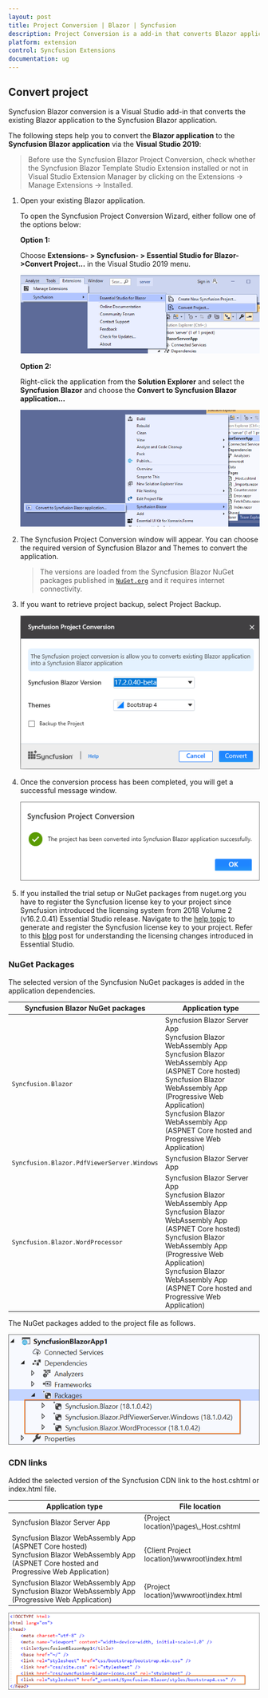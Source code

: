 ```yaml
---
layout: post
title: Project Conversion | Blazor | Syncfusion
description: Project Conversion is a add-in that converts Blazor application into a Syncfusion Blazor application by adding required Syncfusion components
platform: extension
control: Syncfusion Extensions
documentation: ug
---
```


## Convert project

Syncfusion Blazor conversion is a Visual Studio add-in that converts the existing Blazor application to the Syncfusion Blazor application.

The following steps help you to convert the **Blazor application** to the **Syncfusion Blazor application** via the **Visual Studio 2019**:

> Before use the Syncfusion Blazor Project Conversion, check whether the Syncfusion Blazor Template Studio Extension installed or not in Visual Studio Extension Manager by clicking on the Extensions -> Manage Extensions -> Installed.

1. Open your existing Blazor application.

    To open the Syncfusion Project Conversion Wizard, either follow one of the options below:

    **Option 1:**

    Choose **Extensions- > Syncfusion- > Essential Studio for Blazor->Convert Project...** in the Visual Studio 2019 menu.

    ![ConversionMenu](images/ConversionMenu.PNG)

    **Option 2:**

    Right-click the application from the **Solution Explorer** and select the **Syncfusion Blazor** and choose the **Convert to Syncfusion Blazor application...**

    ![ConversionAddin](images/ConversionAddin.PNG)

2. The Syncfusion Project Conversion window will appear. You can choose the required version of Syncfusion Blazor and Themes to convert the application.

   > The versions are loaded from the Syncfusion Blazor NuGet packages published in [`NuGet.org`](https://www.nuget.org/) and it requires internet connectivity.

3. If you want to retrieve project backup, select Project Backup.

    ![ConversionWizard](images/ConversionWizard.png)

4. Once the conversion process has been completed, you will get a successful message window.

    ![ConversionSuccessMessage](images/ConversionSuccessMessage.png)

5. If you installed the trial setup or NuGet packages from nuget.org you have to register the Syncfusion license key to your project since Syncfusion introduced the licensing system from 2018 Volume 2 (v16.2.0.41) Essential Studio release. Navigate to the [help topic](https://help.syncfusion.com/common/essential-studio/licensing/license-key#how-to-generate-syncfusion-license-key) to generate and register the Syncfusion license key to your project. Refer to this [blog](https://blog.syncfusion.com/post/Whats-New-in-2018-Volume-2-Licensing-Changes-in-the-1620x-Version-of-Essential-Studio.aspx?_ga=2.11237684.1233358434.1587355730-230058891.1567654773) post for understanding the licensing changes introduced in Essential Studio.

### NuGet Packages

The selected version of the Syncfusion NuGet packages is added in the application dependencies.

| Syncfusion Blazor NuGet packages  | Application type  |
|---|---|
| `Syncfusion.Blazor`  | Syncfusion Blazor Server App <br/> Syncfusion Blazor WebAssembly App <br/> Syncfusion Blazor WebAssembly App (ASPNET Core hosted) <br/> Syncfusion Blazor WebAssembly App (Progressive Web Application) <br/> Syncfusion Blazor WebAssembly App (ASPNET Core hosted and Progressive Web Application) |
| `Syncfusion.Blazor.PdfViewerServer.Windows`  | Syncfusion Blazor Server App  |
| `Syncfusion.Blazor.WordProcessor`  | Syncfusion Blazor Server App <br/> Syncfusion Blazor WebAssembly App <br/> Syncfusion Blazor WebAssembly App (ASPNET Core hosted) <br/> Syncfusion Blazor WebAssembly App (Progressive Web Application) <br/> Syncfusion Blazor WebAssembly App (ASPNET Core hosted and Progressive Web Application)|

The NuGet packages added to the project file as follows.

![NuGetPackage](images/NuGetPackage.png)

### CDN links

Added the selected version of the Syncfusion CDN link to the host.cshtml or index.html file.

| Application type  | File location  |
|---|---|
| Syncfusion Blazor Server App | {Project location}\pages\\_Host.cshtml |
| Syncfusion Blazor WebAssembly App (ASPNET Core hosted) <br/> Syncfusion Blazor WebAssembly App (ASPNET Core hosted and Progressive Web Application) | {Client Project location}\wwwroot\index.html  |
| Syncfusion Blazor WebAssembly App <br/> Syncfusion Blazor WebAssembly App (Progressive Web Application) | {Project location}\wwwroot\index.html|

![CDNLink](images/CDNLink.png)